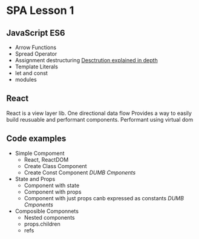 # SPA Lesson 1
## JavaScript ES6
- Arrow Functions
- Spread Operator
- Assignment destructuring [Desctrution explained in depth](http://www.2ality.com/2015/01/es6-destructuring.html)
- Template Literals
- let and const
- modules
## React
React is a view layer lib.
One directional data flow
Provides a way to easily build reusuable and performant components.
Performant using virtual dom
## Code examples
- Simple Compoment
  - React, ReactDOM
  - Create Class Component
  - Create Const Component *DUMB Cmponents*
- State and Props
  - Component with state
  - Component with props
  - Component with just props canb expressed as constants *DUMB Cmponents*
- Composible Componnets
  - Nested components
  - props.children
  - refs
